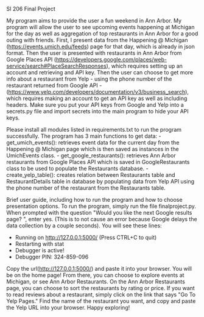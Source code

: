 SI 206 Final Project

My program aims to provide the user a fun weekend in Ann Arbor. My program will allow the user to see upcoming events happening at Michigan for the day as well as aggregation of top restaurants in Ann Arbor for a good outing with friends. First, I present data from the Happening @ Michigan (https://events.umich.edu/feeds) page for that day, which is already in json format. Then the user is presented with restaurants in Ann Arbor from Google Places API (https://developers.google.com/places/web-service/search#PlaceSearchResponses), which requires setting up an account and retrieving and API key. Then the user can choose to get more info about a restaurant from Yelp - using the phone number of the restaurant returned from Google API - (https://www.yelp.com/developers/documentation/v3/business_search), which requires making an account to get an API key as well as including headers. Make sure you put your API keys from Google and Yelp into a secrets.py file and import secrets into the main program to hide your API keys.

Please install all modules listed in requirements.txt to run the program successfully.
The program has 3 main functions to get data:
      - get_umich_events(): retrieves event data for the current day from the Happening @ Michigan page which is then saved as instances in the UmichEvents class.
      - get_google_restaurants(): retrieves Ann Arbor restaurants from Google Places API which is saved in GoogleRestaurants class to be used to populate the Restaurants database.
      - create_yelp_table(): creates relation between Restaurants table and RestaurantDetails table in database by populating data from Yelp API using the phone number of the restaurant from the Restaurants table.

Brief user guide, including how to run the program and how to choose presentation options.
To run the program, simply run the file finalproject.py. When prompted with the question "Would you like the next Google results page? ", enter yes. (This is to not cause an error because Google delays the data collection by a couple seconds). You will see these lines:
  - Running on http://127.0.0.1:5000/ (Press CTRL+C to quit)
  - Restarting with stat
  - Debugger is active!
  - Debugger PIN: 324-859-096


Copy the url(http://127.0.0.1:5000/) and paste it into your browser. You will be on the home page! From there, you can choose to explore events at Michigan, or see Ann Arbor Restaurants. On the Ann Arbor Restaurants page, you can choose to sort the restaurants by rating or price. If you want to read reviews about a restaurant, simply click on the link that says "Go To Yelp Pages." Find the name of the restaurant you want, and copy and paste the Yelp URL into your browser.
Happy exploring!

